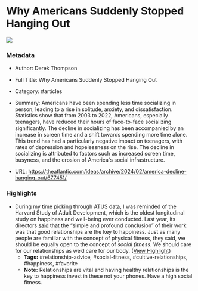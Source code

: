 # Why Americans Suddenly Stopped Hanging Out

![](https://cdn.theatlantic.com/thumbor/WtThyEFOiRL19Oq9f90LSd19crc=/0x0:4800x2700/960x540/media/img/mt/2024/02/HR_NYC136246/original.jpg)

### Metadata

- Author: Derek Thompson
- Full Title: Why Americans Suddenly Stopped Hanging Out
- Category: #articles

- Summary: Americans have been spending less time socializing in person, leading to a rise in solitude, anxiety, and dissatisfaction. Statistics show that from 2003 to 2022, Americans, especially teenagers, have reduced their hours of face-to-face socializing significantly. The decline in socializing has been accompanied by an increase in screen time and a shift towards spending more time alone. This trend has had a particularly negative impact on teenagers, with rates of depression and hopelessness on the rise. The decline in socializing is attributed to factors such as increased screen time, busyness, and the erosion of America's social infrastructure. 

- URL: https://theatlantic.com/ideas/archive/2024/02/america-decline-hanging-out/677451/

### Highlights

- During my time picking through ATUS data, I was reminded of the Harvard Study of Adult Development, which is the oldest longitudinal study on happiness and well-being ever conducted. Last year, its directors [said](https://www.theatlantic.com/ideas/archive/2023/01/harvard-happiness-study-relationships/672753/) that the “simple and profound conclusion” of their work was that good relationships are the key to happiness. Just as many people are familiar with the concept of physical fitness, they said, we should be equally open to the concept of *social fitness*. We should care for our relationships as we’d care for our body. ([View Highlight](https://read.readwise.io/read/01hqhgre6sp298qf7r2fzwkgww))
    - **Tags:** #relationship-advice, #social-fitness, #cultive-relationships, #happiness, #favorite
    - **Note:** Relationships are vital and having healthy relationships is the key to happiness invest in these not your phones. Have a high social fitness.

